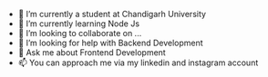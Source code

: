 - 🔭 I’m currently a student at Chandigarh University
- 🌱 I’m currently learning Node Js
- 👯 I’m looking to collaborate on ...
- 🤔 I’m looking for help with Backend Development
- 💬 Ask me about Frontend Development
- 📫 You can approach me via my linkedin and instagram account
